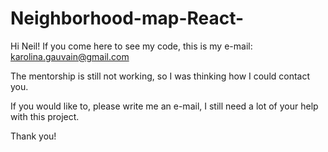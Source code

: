 # Neighborhood-map-React-

Hi Neil! 
If you come here to see my code, this is my e-mail: 
karolina.gauvain@gmail.com

The mentorship is still not working, so I was thinking how I could contact you.

If you would like to, please write me an e-mail, I still need a lot of your help with this project.
 
Thank you!
